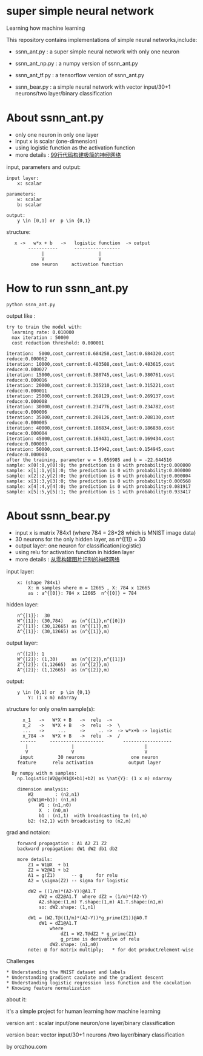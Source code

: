 # super simple neural network

Learning how machine learning

This repository contains implementations of simple neural networks,include:

* ssnn_ant.py    : a super simple neural network with only one neuron
* ssnn_ant_np.py : a numpy version of ssnn_ant.py
* ssnn_ant_tf.py : a tensorflow version of ssnn_ant.py

* ssnn_bear.py   : a simple neural network with vector input/30+1 neurons/two layer/binary classification

# About ssnn_ant.py

  * only one neuron in only one layer
  * input x is scalar (one-dimension)
  * using logistic function as the activation function
  * more details : [99行代码构建极简的神经网络](https://www.orczhou.com/index.php/2024/11/implement-a-super-simple-neural-network-in-99-line-codes/)

input, parameters and output:

```
input layer:
    x: scalar

parameters:
    w: scalar
    b: scalar

output:
    y \in [0,1] or  p \in {0,1}

```

structure:

```
   x ->   w*x + b   ->   logistic function  -> output
        -----------      -----------------
             |                    |
             V                    V
         one neuron     activation function
```

# How to run ssnn_ant.py

```
python ssnn_ant.py
```

output like :

```
try to train the model with:
  learning rate: 0.010000
  max iteration : 50000
  cost reduction threshold: 0.000001

iteration:  5000,cost_current:0.684258,cost_last:0.684320,cost reduce:0.000062
iteration: 10000,cost_current:0.483588,cost_last:0.483615,cost reduce:0.000027
iteration: 15000,cost_current:0.380745,cost_last:0.380761,cost reduce:0.000016
iteration: 20000,cost_current:0.315210,cost_last:0.315221,cost reduce:0.000011
iteration: 25000,cost_current:0.269129,cost_last:0.269137,cost reduce:0.000008
iteration: 30000,cost_current:0.234776,cost_last:0.234782,cost reduce:0.000006
iteration: 35000,cost_current:0.208126,cost_last:0.208130,cost reduce:0.000005
iteration: 40000,cost_current:0.186834,cost_last:0.186838,cost reduce:0.000004
iteration: 45000,cost_current:0.169431,cost_last:0.169434,cost reduce:0.000003
iteration: 50000,cost_current:0.154942,cost_last:0.154945,cost reduce:0.000003
after the training, parameter w = 5.056985 and b = -22.644516
sample: x[0]:0,y[0]:0; the prediction is 0 with probability:0.000000
sample: x[1]:1,y[1]:0; the prediction is 0 with probability:0.000000
sample: x[2]:2,y[2]:0; the prediction is 0 with probability:0.000004
sample: x[3]:3,y[3]:0; the prediction is 0 with probability:0.000568
sample: x[4]:4,y[4]:0; the prediction is 0 with probability:0.081917
sample: x[5]:5,y[5]:1; the prediction is 1 with probability:0.933417
```

# About ssnn_bear.py

  * input x is matrix 784x1 (where 784 = 28*28 which is MNIST image data)
  * 30 neurons for the only hidden layer, as n^{[1]} = 30
  * output layer: one neuron for classification(logistic)
  * using relu for activation function in hidden layer
  * more details : [从零构建图片识别的神经网络](https://www.orczhou.com/index.php/2024/11/build-a-image-classification-neural-network-from-scratch/)

input layer:
```
    x: (shape 784x1)
        X: m samples where m = 12665 , X: 784 x 12665
        as : a^{[0]}: 784 x 12665  n^{[0]} = 784
```

hidden layer:
```
    n^{[1]}:  30
    W^{[1]}: (30,784)   as (n^{[1]},n^{[0]})
    Z^{[1]}: (30,12665) as (n^{[1]},m)
    A^{[1]}: (30,12665) as (n^{[1]},m)
```

output layer:
```
    n^{[2]}: 1
    W^{[2]}: (1,30)     as (n^{[2]},n^{[1]})
    Z^{[2]}: (1,12665)  as (n^{[2]},m)
    A^{[2]}: (1,12665)  as (n^{[2]},m)
```

output:
```
    y \in [0,1] or  p \in {0,1}
        Y: (1 x m) ndarray
```

structure for only one/m sample(s):
```
      x_1   ->   W*X + B   ->  relu  ->
      x_2   ->   W*X + B   ->  relu  ->  \
      ...   ->     ...     ->     .. ->  -> w*x+b -> logistic
      x_784 ->   W*X + B   ->  relu  ->  /
     ------     --------------------       ------------------
       |                |                          |
       V                V                          V
     input         30 neurons                 one neuron
    feature      relu activation             output layer

  By numpy with m samples:
    np.logistic(W2@g(W1@X+b1)+b2) as \hat{Y}: (1 x m) ndarray

    dimension analysis:
        W2        : (n2,n1)
        g(W1@X+b1): (n1,m)
            W1 : (n1,n0)
            X  : (n0,m)
            b1 : (n1,1)  with broadcasting to (n1,m)
        b2: (n2,1) with broadcasting to (n2,m)
```

grad and notaion:
```
    forward propagation : A1 A2 Z1 Z2
    backward propagation: dW1 dW2 db1 db2

    more details:
        Z1 = W1@X  + b1
        Z2 = W2@A1 + b2
        A1 = g(Z1)      -- g     for relu
        A2 = \sigma(Z2) -- sigma for logistic

        dW2 = ((1/m)*(A2-Y))@A1.T
            dW2 = dZ2@A1.T  where dZ2 = (1/m)*(A2-Y)
            A2.shape:(1,m) Y.shape:(1,m) A1.T.shape:(n1,m)
            so: dW2.shape: (1,n1)

        dW1 = (W2.T@((1/m)*(A2-Y))*g_prime(Z1))@A0.T
            dW1 = dZ1@A1.T
                where
                    dZ1 = W2.T@dZ2 * g_prime(Z1)
                    g_prime is derivative of relu
                dW2.shape: (n1,n0)
        note: @ for matrix multiply;   * for dot product/element-wise
```

Challenges

    * Understanding the MNIST dataset and labels
    * Understanding gradient caculate and the gradient descent
    * Understanding logistic regression loss function and the caculation
    * Knowing feature normalization

about it:

it's a simple project for human learning how machine learning

version ant : scalar input/one neuron/one layer/binary classification

version bear: vector input/30+1 neurons /two layer/binary classification

by orczhou.com
